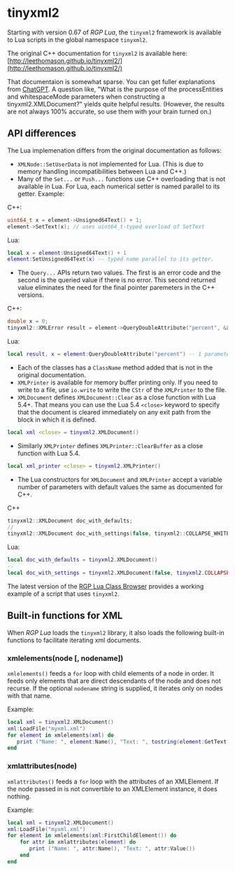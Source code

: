 tinyxml2
========

Starting with version 0.67 of _RGP Lua_, the `tinyxml2` framework is available to Lua scripts in the global namespace `tinyxml2`.

The original C++ documentation for `tinyxml2` is available here:  
[http://leethomason.github.io/tinyxml2/](http://leethomason.github.io/tinyxml2/)

That documentaion is somewhat sparse. You can get fuller explanations from [ChatGPT](https://chat.openai.com/). A question like, "What is the purpose of the processEntities and whitespaceMode parameters when constructing a tinyxml2.XMLDocument?" yields quite helpful results. (However, the results are not always 100% accurate, so use them with your brain turned on.)

## API differences

The Lua implemenation differs from the original documentation as follows:

- `XMLNode::SetUserData` is not implemented for Lua. (This is due to memory handling incompatibilities between Lua and C++.)
- Many of the `Set...` or `Push...` functions use C++ overloading that is not available in Lua. For Lua, each numerical setter is named parallel to its getter. Example:

C++:

```c++
uint64_t x = element->Unsigned64Text() + 1;
element->SetText(x); // uses uint64_t-typed overload of SetText
```

Lua:

```lua
local x = element:Unsigned64Text() + 1
element:SetUnsigned64Text(x) -- typed name parallel to its getter.
```

- The `Query...` APIs return two values. The first is an error code and the second is the queried value if there is no error. This second returned value eliminates the need for the final pointer paremeters in the C++ versions.

C++:

```c++
double x = 0;
tinyxml2::XMLError result = element->QueryDoubleAttribute("percent", &x) // 2 parameters
```

Lua:

```lua
local result, x = element:QueryDoubleAttribute("percent") -- 1 parameter
```

- Each of the classes has a `ClassName` method added that is not in the original documentation.
- `XMLPrinter` is available for memory buffer printing only. If you need to write to a file, use `io.write` to write the `CStr` of the `XMLPrinter` to the file.
- `XMLDocument` defines `XMLDocument::Clear` as a close function with Lua 5.4+. That means you can use the Lua 5.4 `<close>` keyword to specify that the document is cleared immediately on any exit path from the block in which it is defined.

```lua
local xml <close> = tinyxml2.XMLDocument()
```

- Similarly `XMLPrinter` defines `XMLPrinter::ClearBuffer` as a close function with Lua 5.4.

```lua
local xml_printer <close> = tinyxml2.XMLPrinter()
```

- The Lua constructors for `XMLDocument` and `XMLPrinter` accept a variable number of parameters with default values the same as documented for C++.

C++

```c++
tinyxml2::XMLDocument doc_with_defaults;
//
tinyxml2::XMLDocument doc_with_settings(false, tinyxml2::COLLAPSE_WHITESPACE);
```

Lua:

```lua
local doc_with_defaults = tinyxml2.XMLDocument()
--
local doc_with_settings = tinyxml2.XMLDocument(false, tinyxml2.COLLAPSE_WHITESPACE)
```

The latest version of the [RGP Lua Class Browser](https://github.com/finale-lua/rgplua-class-browser) provides a working example of a script that uses `tinyxml2`.

## Built-in functions for XML

When _RGP Lua_ loads the `tinyxml2` library, it also loads the following built-in functions to facilitate iterating xml documents.

### xmlelements(node [, nodename])

`xmlelements()` feeds a `for` loop with child elements of a node in order. It feeds only elements that are direct descendants of the node and does not recurse. If the optional `nodename` string is supplied, it iterates only on nodes with that name.

Example:

```lua
local xml = tinyxml2.XMLDocument()
xml:LoadFile("myxml.xml")
for element in xmlelements(xml) do
   print ("Name: ", element:Name(), "Text: ", tostring(element:GetText()))
end
```

### xmlattributes(node)

`xmlattributes()` feeds a `for` loop with the attributes of an XMLElement. If the node passed in is not convertible to an XMLElement instance, it does nothing.

Example:

```lua
local xml = tinyxml2.XMLDocument()
xml:LoadFile("myxml.xml")
for element in xmlelements(xml:FirstChildElement()) do
	for attr in xmlattributes(element) do
	   print ("Name: ", attr:Name(), "Text: ", attr:Value())
	end
end
```

